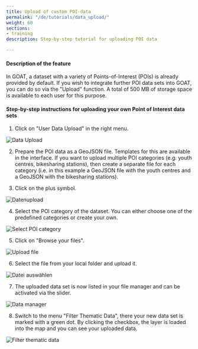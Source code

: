 ```yaml
---
title: Upload of custom POI-data
permalink: "/de/tutorials/data_upload/"
weight: 60
sections:
- training
description: Step-by-step tutorial for uploading POI data

---
```

#### Description of the feature
In GOAT, a dataset with a variety of Points-of-Interest (POIs) is already provided by default. If you wish to integrate further POI data sets into GOAT, you can do so via the "Upload" function. A total of 500 MB of storage space is available to each user for this purpose. 

#### Step-by-step instructions for uploading your own Point of Interest data sets

1. Click on "User Data Upload" in the right menu. 

<img src="/images/tutorials/Data_upload/user-data-upload_en.webp" alt="Data Upload" style="max-height:400px;"/>
   
2. Prepare the POI data as a GeoJSON file. Templates for this are available in the interface. If you want to upload multiple POI categories (e.g. youth centres, bikesharing stations), then create a separate file for each category (i.e. in this example a GeoJSON file with the youth centres and a GeoJSON with the bikesharing stations). 

3. Click on the plus symbol.

<img src="/images/tutorials/Data_upload/plus_en.webp" alt="Datenupload" style="max-height:400px;"/>

4. Select the POI category of the dataset. You can either choose one of the predefined categories or create your own. 

<img src="/images/tutorials/Data_upload/poi_category_en.webp" alt="Select POI category" style="max-height:200px;"/>

5. Click on "Browse your files".
   
<img src="/images/tutorials/Data_upload/browse_files_en.webp" alt="Upload file" style="max-height:200px;"/>

6. Select the file from your local folder and upload it. 

<img src="/images/tutorials/Data_upload/select_file.webp" alt="Datei auswählen" style="max-height:300px;"/>

7. The uploaded data set is now listed in your file manager and can be activated via the slider. 

<img src="/images/tutorials/Data_upload/file_manager_en.webp" alt="Data manager" style="max-height:300px;"/>

8. Switch to the menu "Filter Thematic Data", there your new data set is marked with a green dot. By clicking the checkbox, the layer is loaded into the map and you can see your uploaded data. 

<img src="/images/tutorials/Data_upload/thematic_filter_en.webp" alt="Filter thematic data" style="max-height:400px;"/>